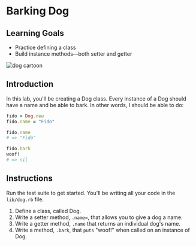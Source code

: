 # Barking Dog

## Learning Goals

- Practice defining a class
- Build instance methods––both setter and getter

![dog cartoon](https://s3-us-west-2.amazonaws.com/web-dev-readme-photos/oo-labs/dog.jpg)

## Introduction

In this lab, you'll be creating a Dog class. Every instance of a Dog should have
a name and be able to bark. In other words, I should be able to do:

```ruby
fido = Dog.new
fido.name = "Fido"

fido.name
# => "Fido"

fido.bark
woof!
# => nil
```

## Instructions

Run the test suite to get started. You'll be writing all your code in the
`lib/dog.rb` file.

1. Define a class, called Dog.
2. Write a setter method, `.name=`, that allows you to give a dog a name.
3. Write a getter method, `.name` that returns an individual dog's name.
4. Write a method, `.bark`, that `puts` "woof!" when called on an instance of Dog.
